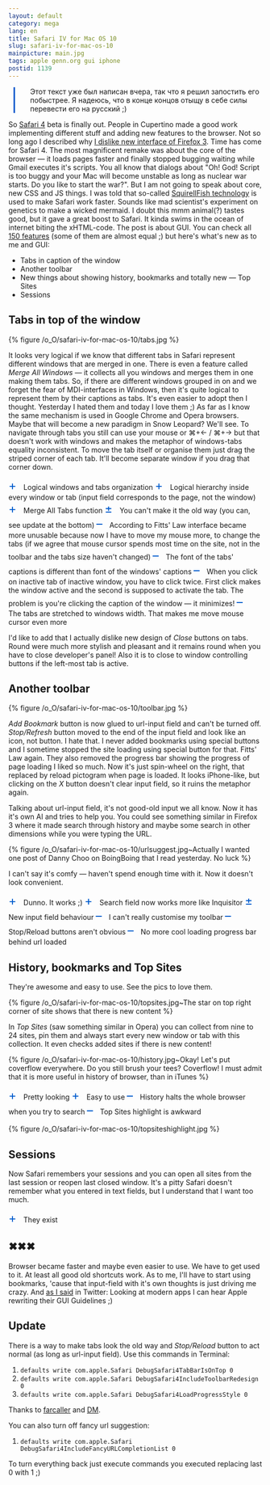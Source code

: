 ```yaml
---
layout: default
category: mega
lang: en
title: Safari IV for Mac OS 10
slug: safari-iv-for-mac-os-10
mainpicture: main.jpg
tags: apple genn.org gui iphone 
postid: 1139
---
```


<p style="margin-left: 10px; padding-left: 30px; border-left: 3px solid #005bcd;">Этот текст уже был написан вчера, так что я решил запостить его побыстрее. Я надеюсь, что в конце концов отыщу в себе силы перевести его на русский ;)</p>

So <a href="http://apple.com/safari/">Safari 4</a> beta is finally out. People in Cupertino made a good work implementing different stuff and adding new features to the browser. Not so long ago I described why <a href="http://mega.genn.org/2008/tally-ho-firefox/">I dislike new interface of Firefox 3</a>. Time has come for Safari 4. The most magnificent remake was about the core of the browser — it loads pages faster and finally stopped bugging waiting while Gmail executes it's scripts. You all know that dialogs about "Oh! God! Script is too buggy and your Mac will become unstable as long as nuclear war starts. Do you like to start the war?". But I am not going to speak about core, new CSS and JS things. I was told that so-called <a href="http://webkit.org/blog/189/announcing-squirrelfish/">SquirellFish technology</a> is used to make Safari work faster. Sounds like mad scientist's experiment on genetics to make a wicked mermaid. I doubt this mmm animal(?) tastes good, but it gave a great boost to Safari. It kinda swims in the ocean of internet biting the xHTML-code. The post is about GUI. You can check all <a href="http://www.apple.com/safari/features.html">150 features</a> (some of them are almost equal ;) but here's what's new as to me and GUI:<!--more-->
<ul class="postlist">
	<li><span>Tabs in caption of the window</span></li>
	<li><span>Another toolbar</span></li>
	<li><span>New things about showing history, bookmarks and totally new — Top Sites</span></li>
	<li><span>Sessions</span></li>
</ul>


## Tabs in top of the window



{% figure /o_O/safari-iv-for-mac-os-10/tabs.jpg %}



It looks very logical if we know that different tabs in Safari represent different windows that are merged in one. There is even a feature called <i>Merge All Windows</i> — it collects all you windows and merges them in one making them tabs. So, if there are different windows grouped in on and we forget the fear of MDI-interfaces in Windows, then it's quite logical to represent them by their captions as tabs. It's even easier to adopt then I thought. Yesterday I hated them and today I love them ;) As far as I know the same mechanism is used in Google Chrome and Opera browsers. Maybe that will become a new paradigm in Snow Leopard? We'll see. To navigate through tabs you still can use your mouse or ⌘+&larr; / ⌘+&rarr; but that doesn't work with windows and makes the metaphor of windows-tabs equality inconsistent. To move the tab itself or organise them just drag the striped corner of each tab. It'll become separate window if you drag that corner down.

<span style="font-size: 24px; color: #005bcd;padding-right: 10px;">+</span> Logical windows and tabs organization
<span style="font-size: 24px; color: #005bcd;padding-right: 10px;">+</span> Logical hierarchy inside every window or tab (input field corresponds to the page, not the window)
<span style="font-size: 24px; color: #005bcd;padding-right: 10px;">+</span> Merge All Tabs function
<span style="font-size: 24px; color: #005bcd;padding-right: 10px;">±</span> You can't make it the old way (you can, see update at the bottom)
<span style="font-size: 24px; color: #005bcd;padding-right: 10px;">–</span> According to Fitts' Law interface became more unusable because now I have to move my mouse more, to change the tabs (if we agree that mouse cursor spends most time on the site, not in the toolbar and the tabs size haven't changed)
<span style="font-size: 24px; color: #005bcd;padding-right: 10px;">–</span> The font of the tabs' captions is different than font of the windows' captions
<span style="font-size: 24px; color: #005bcd;padding-right: 10px;">–</span> When you click on inactive tab of inactive window, you have to click twice. First click makes the window active and the second is supposed to activate the tab. The problem is you're clicking the caption of the window — it minimizes!
<span style="font-size: 24px; color: #005bcd;padding-right: 10px;">–</span> The tabs are stretched to windows width. That makes me move mouse cursor even more

I'd like to add that I actually dislike new design of <i>Close</i> buttons on tabs. Round were much more stylish and pleasant and it remains round when you have to close developer's panel! Also it is to close to window controlling buttons if the left-most tab is active.


## Another toolbar



{% figure /o_O/safari-iv-for-mac-os-10/toolbar.jpg %}



<i>Add Bookmark</i> button is now glued to url-input field and can't be turned off. <i>Stop/Refresh</i> button moved to the end of the input field and look like an icon, not button. I hate that. I never added bookmarks using special buttons and I sometime stopped the site loading using special button for that. Fitts' Law again. They also removed the progress bar showing the progress of page loading I liked so much. Now it's just spin-wheel on the right, that replaced by reload pictogram when page is loaded. It looks iPhone-like, but clicking on the <i>X</i> button doesn't clear input field, so it ruins the metaphor again.

Talking about url-input field, it's not good-old input we all know. Now it has it's own AI and tries to help you. You could see something similar in Firefox 3 where it made search through history and maybe some search in other dimensions while you were typing the URL. 



{% figure /o_O/safari-iv-for-mac-os-10/urlsuggest.jpg~Actually I wanted one post of Danny Choo on BoingBoing that I read yesterday. No luck %}



I can't say it's comfy — haven't spend enough time with it. Now it doesn't look convenient.

<span style="font-size: 24px; color: #005bcd;padding-right: 10px;">+</span> Dunno. It works ;)
<span style="font-size: 24px; color: #005bcd;padding-right: 10px;">+</span> Search field now works more like Inquisitor
<span style="font-size: 24px; color: #005bcd;padding-right: 10px;">±</span> New input field behaviour
<span style="font-size: 24px; color: #005bcd;padding-right: 10px;">–</span> I can't really customise my toolbar
<span style="font-size: 24px; color: #005bcd;padding-right: 10px;">–</span> Stop/Reload buttons aren't obvious
<span style="font-size: 24px; color: #005bcd;padding-right: 10px;">–</span> No more cool loading progress bar behind url loaded


## History, bookmarks and Top Sites

They're awesome and easy to use. See the pics to love them. 



{% figure /o_O/safari-iv-for-mac-os-10/topsites.jpg~The star on top right corner of site shows that there is new content %}



In <i>Top Sites</i> (saw something similar in Opera) you can collect from nine to 24 sites, pin them and always start every new window or tab with this collection. It even checks added sites if there is new content!



{% figure /o_O/safari-iv-for-mac-os-10/history.jpg~Okay! Let's put coverflow everywhere. Do you still brush your tees? Coverflow! I must admit that it is more useful in history of browser, than in iTunes %}



<span style="font-size: 24px; color: #005bcd;padding-right: 10px;">+</span> Pretty looking
<span style="font-size: 24px; color: #005bcd;padding-right: 10px;">+</span> Easy to use
<span style="font-size: 24px; color: #005bcd;padding-right: 10px;">–</span> History halts the whole browser when you try to search
<span style="font-size: 24px; color: #005bcd;padding-right: 10px;">–</span> Top Sites highlight is awkward



{% figure /o_O/safari-iv-for-mac-os-10/topsiteshighlight.jpg %}




## Sessions

Now Safari remembers your sessions and you can open all sites from the last session or reopen last closed window. It's a pitty Safari doesn't remember what you entered in text fields, but I understand that I want too much.

<span style="font-size: 24px; color: #005bcd;padding-right: 10px;">+</span> They exist


## ✖✖✖

Browser became faster and maybe even easier to use. We have to get used to it. At least all good old shortcuts work. As to me, I'll have to start using bookmarks, 'cause that input-field with it's own thoughts is just driving me crazy. And <a href="http://twitter.com/genn_org/status/1245220089">as I said</a> in Twitter: Looking at modern apps I can hear Apple rewriting their GUI Guidelines ;)


## Update

There is a way to make tabs look the old way and <i>Stop/Reload</i> button to act normal (as long as url-input field). Use this commands in Terminal:
<ol class="h4x0r">
	<li><code>defaults write com.apple.Safari DebugSafari4TabBarIsOnTop 0</code></li>
	<li><code>defaults write com.apple.Safari DebugSafari4IncludeToolbarRedesign 0
</code></li>
	<li><code>defaults write com.apple.Safari DebugSafari4LoadProgressStyle 0
</code></li>
</ol>
Thanks to <a href="http://farcaller.net/">farcaller</a> and <a href="http://dmitry.shaposhnik.name/">DM</a>.

You can also turn off fancy url suggestion:
<ol class="h4x0r">
	<li><code>defaults write com.apple.Safari DebugSafari4IncludeFancyURLCompletionList 0</code></li>
</ol>
To turn everything back just execute commands you executed replacing last 0 with 1 ;)